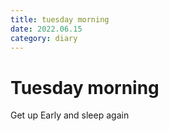 ```yaml
---
title: tuesday morning
date: 2022.06.15
category: diary
---
```


# Tuesday morning

Get up Early and sleep again
